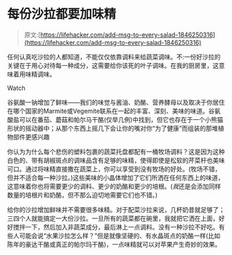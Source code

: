 # 每份沙拉都要加味精

> 原文:[https://lifehacker.com/add-msg-to-every-salad-1846250316](https://lifehacker.com/add-msg-to-every-salad-1846250316)

任何认真吃沙拉的人都知道，不能仅仅依靠调料来给蔬菜调味。不:一份好沙拉的关键在于用心对待每一种成分，这需要给你该死的叶子调味。在我的厨房里，这意味着用味精调味。

Watch

谷氨酸一钠增加了鲜味——我们的味觉与酱油、奶酪、营养酵母以及取决于你居住在哪个国家的Marmite或Vegemite联系在一起的丰富、深刻、美味的味道。谷氨酸盐可以在番茄、蘑菇和帕尔马干酪(仅举几例)中找到，但它也存在于一个小熊猫形状的摇动器中；从那个东西上摇几下会让你的嘴对你“为了健康”而组装的那堆植物部件更感兴趣

你认为为什么每个悲伤的塑料包裹的蔬菜托盘都配有一桶牧场调料？这是因为这种白色的、带有胡椒斑点的调味品含有足够的味精，使得即使是松软的芹菜杆也美味可口。通过将味精直接撒在蔬菜上，你可以享受到没有牧场的好处。(牧场不错，但并不适合每一种沙拉。)这些美味的小晶体增加了它们所洒在任何东西上的味道，这意味着你也将需要更少的调料、更少的奶酪和更少的培根。(*我*还是会添加同样数量的培根片和奶酪，但不那么迫切地需要它们也不错。)

给你的沙拉增加鲜味并不需要很多味精。对于配菜沙拉来说，几杯奶昔就足够了；三四个人就能搞定一大份沙拉。一旦所有的蔬菜都在碗里，我就把它洒在上面，好好搅拌一下，然后加入非蔬菜成分，最后淋上一点调料。没有一种沙拉不好吃。有些人可能会说“水果沙拉怎么样？”但是就像坚硬的、有水晶斑点的奶酪一样(比如陈年的豪达干酪或真正的帕尔玛干酪)，一点味精就可以对苹果产生奇妙的效果。